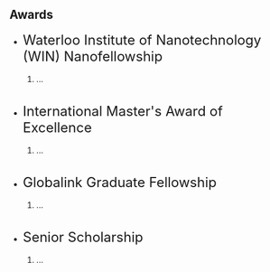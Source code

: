 ## Awards

<ul>
	<li><font size="+2">Waterloo Institute of Nanotechnology (WIN) Nanofellowship</font><ol>
		<br><li> ...</li><br>
	</ol></li>
	<br>
	<li><font size="+2">International Master's Award of Excellence</font><ol>
		<br><li> ...</li><br>
	</ol></li>
	<br>
	<li><font size="+2">Globalink Graduate Fellowship</font><ol>
		<br><li> ...</li><br>
	</ol></li>
	<br>
	<li><font size="+2">Senior Scholarship</font><ol>
		<br><li> ...</li><br>
	</ol></li>
</ul>
